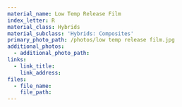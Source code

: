 ```yaml
---
material_name: Low Temp Release Film
index_letter: R
material_class: Hybrids
material_subclass: 'Hybrids: Composites'
primary_photo_path: /photos/low temp release film.jpg
additional_photos:
  - additional_photo_path:
links:
  - link_title:
    link_address:
files:
  - file_name:
    file_path:
---
```



